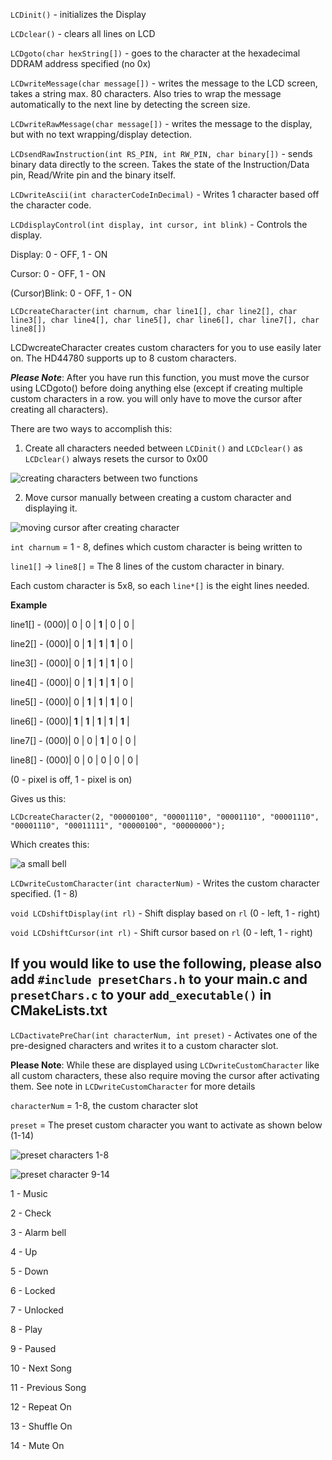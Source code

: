 `LCDinit()` - initializes the Display

`LCDclear()` - clears all lines on LCD

`LCDgoto(char hexString[])` - goes to the character at the hexadecimal DDRAM address specified (no 0x)

`LCDwriteMessage(char message[])` - writes the message to the LCD screen, takes a string max. 80 characters. Also tries to wrap the message automatically to the next line by detecting
the screen size.

`LCDwriteRawMessage(char message[])` - writes the message to the display, but with no text wrapping/display detection.

`LCDsendRawInstruction(int RS_PIN, int RW_PIN, char binary[])` - sends binary data directly to the screen. Takes the state of the Instruction/Data pin, Read/Write pin and the binary itself.

`LCDwriteAscii(int characterCodeInDecimal)` - Writes 1 character based off the character code.

`LCDdisplayControl(int display, int cursor, int blink)` - Controls the display.

Display: 0 - OFF, 1 - ON

Cursor: 0 - OFF, 1 - ON

(Cursor)Blink: 0 - OFF, 1 - ON

`LCDcreateCharacter(int charnum, char line1[], char line2[], char line3[], char line4[], char line5[], char line6[], char line7[], char line8[])`

LCDwcreateCharacter creates custom characters for you to use easily later on. The HD44780 supports up to 8 custom characters.

***Please Note***: After you have run this function, you must move the cursor using LCDgoto() before doing anything else (except if creating multiple custom characters in a row. you will only have to move the cursor after creating all characters).

There are two ways to accomplish this:

1. Create all characters needed between `LCDinit()` and `LCDclear()` as `LCDclear()` always resets the cursor to 0x00

![creating characters between two functions](https://raw.githubusercontent.com/zadi15/picoLCD/main/imgs/customCharacter1.png)

2. Move cursor manually between creating a custom character and displaying it.

![moving cursor after creating character](https://raw.githubusercontent.com/zadi15/picoLCD/main/imgs/customCharacter2.png)

`int charnum` = 1 - 8, defines which custom character is being written to

`line1[]` -> `line8[]` = The 8 lines of the custom character in binary.

Each custom character is 5x8, so each `line*[]` is the eight lines needed.

**Example**

line1[] - (000)| 0 | 0 | **1** | 0 | 0 |

line2[] - (000)| 0 | **1** | **1** | **1** | 0 |

line3[] - (000)| 0 | **1** | **1** | **1** | 0 |

line4[] - (000)| 0 | **1** | **1** | **1** | 0 |

line5[] - (000)| 0 | **1** | **1** | **1** | 0 |

line6[] - (000)| **1** | **1** | **1** | **1** | **1** |

line7[] - (000)| 0 | 0 | **1** | 0 | 0 |

line8[] - (000)| 0 | 0 | 0 | 0 | 0 |

(0 - pixel is off, 1 - pixel is on)

Gives us this:

`LCDcreateCharacter(2, "00000100", "00001110", "00001110", "00001110", "00001110", "00011111", "00000100", "00000000");`

Which creates this:

![a small bell](https://raw.githubusercontent.com/zadi15/picoLCD/main/imgs/bell.jpg)


`LCDwriteCustomCharacter(int characterNum)` - Writes the custom character specified. (1 - 8)

`void LCDshiftDisplay(int rl)` - Shift display based on `rl` (0 - left, 1 - right)

`void LCDshiftCursor(int rl)` - Shift cursor based on `rl` (0 - left, 1 - right)

## If you would like to use the following, please also add `#include presetChars.h` to your main.c and `presetChars.c` to your `add_executable()` in CMakeLists.txt

`LCDactivatePreChar(int characterNum, int preset)` - Activates one of the pre-designed characters and writes it to a custom character slot.

**Please Note**: While these are displayed using `LCDwriteCustomCharacter` like all custom characters, these also require moving the cursor after activating them. See note in `LCDwriteCustomCharacter` for more details

`characterNum` = 1-8, the custom character slot

`preset` = The preset custom character you want to activate as shown below (1-14)

![preset characters 1-8](https://raw.githubusercontent.com/zadi15/picoLCD/main/imgs/preset1.jpg)

![preset character 9-14](https://raw.githubusercontent.com/zadi15/picoLCD/main/imgs/preset2.jpg)

1 - Music

2 - Check

3 - Alarm bell

4 - Up

5 - Down

6 - Locked

7 - Unlocked

8 - Play

9 - Paused

10 - Next Song

11 - Previous Song

12 - Repeat On

13 - Shuffle On

14 - Mute On
